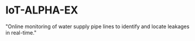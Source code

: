 # IoT-ALPHA-EX
"Online monitoring of water supply pipe lines to identify and locate leakages in real-time."
